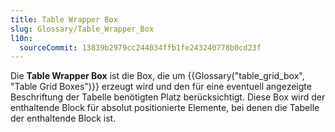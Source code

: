 ```yaml
---
title: Table Wrapper Box
slug: Glossary/Table_Wrapper_Box
l10n:
  sourceCommit: 13839b2979cc244034ffb1fe243240778b0cd23f
---
```


Die **Table Wrapper Box** ist die Box, die um {{Glossary("table_grid_box", "Table Grid Boxes")}} erzeugt wird und den für eine eventuell angezeigte Beschriftung der Tabelle benötigten Platz berücksichtigt. Diese Box wird der enthaltende Block für absolut positionierte Elemente, bei denen die Tabelle der enthaltende Block ist.

